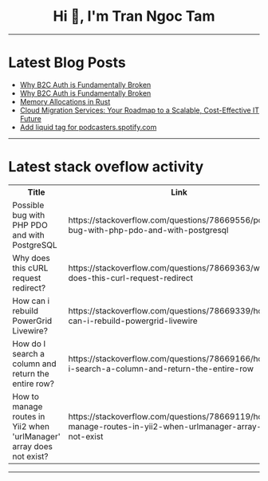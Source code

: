 <h1 align="center">Hi 👋, I'm Tran Ngoc Tam</h1>

---

# Latest Blog Posts 
<!-- BLOG-POST-LIST:START -->
- [Why B2C Auth is Fundamentally Broken](https://dev.to/corbado/why-b2c-auth-is-fundamentally-broken-3fpb)
- [Why B2C Auth is Fundamentally Broken](https://dev.to/corbado/why-b2c-auth-is-fundamentally-broken-3akf)
- [Memory Allocations in Rust](https://dev.to/gritmax/memory-allocations-in-rust-3m7l)
- [Cloud Migration Services: Your Roadmap to a Scalable, Cost-Effective IT Future](https://dev.to/unicloud/cloud-migration-services-your-roadmap-to-a-scalable-cost-effective-it-future-44f9)
- [Add liquid tag for podcasters.spotify.com](https://dev.to/codercatdev/add-liquid-tag-for-podcastersspotifycom-3o34)
<!-- BLOG-POST-LIST:END -->

---

# Latest stack oveflow activity
<table>
  <tr><th>Title</th><th>Link</th></tr>
  <!-- STACKOVERFLOW:START --><tr><td>Possible bug with PHP PDO and with PostgreSQL</td><td>https://stackoverflow.com/questions/78669556/possible-bug-with-php-pdo-and-with-postgresql</td></tr><tr><td>Why does this cURL request redirect?</td><td>https://stackoverflow.com/questions/78669363/why-does-this-curl-request-redirect</td></tr><tr><td>How can i rebuild PowerGrid Livewire?</td><td>https://stackoverflow.com/questions/78669339/how-can-i-rebuild-powergrid-livewire</td></tr><tr><td>How do I search a column and return the entire row?</td><td>https://stackoverflow.com/questions/78669166/how-do-i-search-a-column-and-return-the-entire-row</td></tr><tr><td>How to manage routes in Yii2 when &#39;urlManager&#39; array does not exist?</td><td>https://stackoverflow.com/questions/78669119/how-to-manage-routes-in-yii2-when-urlmanager-array-does-not-exist</td></tr><!-- STACKOVERFLOW:END -->
</table>

---


